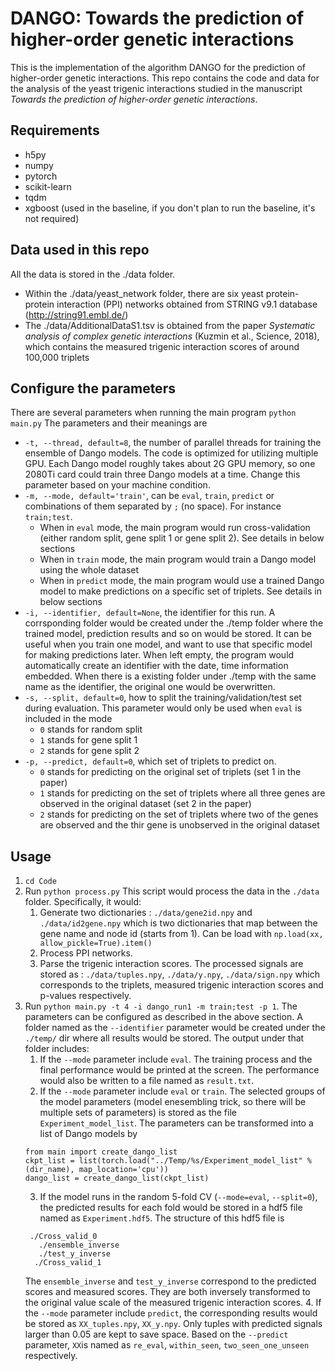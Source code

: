 # DANGO: Towards the prediction of higher-order genetic interactions
This is the implementation of the algorithm DANGO for the prediction of higher-order genetic interactions.
This repo contains the code and data for the analysis of the yeast trigenic interactions studied in the manuscript *Towards the prediction of higher-order genetic interactions*.

## Requirements
- h5py
- numpy
- pytorch
- scikit-learn
- tqdm
- xgboost (used in the baseline, if you don't plan to run the baseline, it's not required)

## Data used in this repo

All the data is stored in the ./data folder. 
- Within the ./data/yeast_network folder, there are six yeast protein-protein interaction (PPI) networks obtained from STRING v9.1 database (http://string91.embl.de/)
- The ./data/AdditionalDataS1.tsv is obtained from the paper *Systematic analysis of complex genetic interactions* (Kuzmin et al., Science, 2018), which contains the measured trigenic interaction scores of around 100,000 triplets

## Configure the parameters
There are several parameters when running the main program `python main.py`
The parameters and their meanings are
- `-t, --thread, default=8`, the number of parallel threads for training the ensemble of Dango models. The code is optimized for utilizing multiple GPU. Each Dango model roughly takes about 2G GPU memory, so one 2080Ti card could train three Dango models at a time. Change this parameter based on your machine condition.
- `-m, --mode, default='train'`, can be `eval`, `train`, `predict` or combinations of them separated by `;` (no space). For instance `train;test`. 
  - When in `eval` mode, the main program would run cross-validation (either random split, gene split 1 or gene split 2). See details in below sections
  - When in `train` mode, the main program would train a Dango model using the whole dataset
  - When in `predict` mode, the main program would use a trained Dango model to make predictions on a specific set of triplets. See details in below sections
- `-i, --identifier, default=None`, the identifier for this run. A corrsponding folder would be created under the ./temp folder where the trained model, prediction results and so on would be stored. It can be useful when you train one model, and want to use that specific model for making predictions later. When left empty, the program would automatically create an identifier with the date, time information embedded. When there is a existing folder under ./temp with the same name as the identifier, the original one would be overwritten.
- `-s, --split, default=0`, how to split the training/validation/test set during evaluation. This parameter would only be used when `eval` is included in the mode
  - `0` stands for random split
  - `1` stands for gene split 1
  - `2` stands for gene split 2
- `-p, --predict, default=0`, which set of triplets to predict on. 
  - `0` stands for predicting on the original set of triplets (set 1 in the paper)
  - `1` stands for predicting on the set of triplets where all three genes are observed in the original dataset (set 2 in the paper)
  - `2` stands for predicting on the set of triplets where two of the genes are observed and the thir gene is unobserved in the original dataset

## Usage
1. `cd Code`
2. Run `python process.py` This script would process the data in the `./data` folder. Specifically, it would:
	1. Generate two dictionaries : `./data/gene2id.npy` and `./data/id2gene.npy` which is two dictionaries that map between the gene name and node id (starts from 1). Can be load with `np.load(xx, allow_pickle=True).item()`
	2. Process PPI networks.
	3. Parse the trigenic interaction scores. The processed signals are stored as : `./data/tuples.npy`, `./data/y.npy`, `./data/sign.npy` which corresponds to the triplets, measured trigenic interaction scores and p-values respectively.
3. Run `python main.py -t 4 -i dango_run1 -m train;test -p 1`. The parameters can be configured as described in the above section. A folder named as the `--identifier` parameter would be created under the `./temp/` dir where all results would be stored. The output under that folder includes:
	1. If the `--mode` parameter include `eval`. The training process and the final performance would be printed at the screen. The performance would also be written to a file named as `result.txt`.
	2. If the `--mode` parameter include `eval` or `train`. The selected groups of the model parameters (model enesembling trick, so there will be multiple sets of parameters) is stored as the file `Experiment_model_list`. The parameters can be transformed into a list of Dango models by
	```{python}
	from main import create_dango_list
	ckpt_list = list(torch.load("../Temp/%s/Experiment_model_list" % (dir_name), map_location='cpu'))
	dango_list = create_dango_list(ckpt_list)
	```
	3. If the model runs in the random 5-fold CV (`--mode=eval`, `--split=0`), the predicted results for each fold would be stored in a hdf5 file named as `Experiment.hdf5`. 	The structure of this hdf5 file is
	 ```
	  ./Cross_valid_0
	    ./ensemble_inverse
	    ./test_y_inverse
	   ./Cross_valid_1
	 ```
 	The `ensemble_inverse` and `test_y_inverse` correspond to the predicted scores and measured scores. They are both inversely transformed to the original value scale of the measured trigenic interaction scores.
 	4. If the `--mode` parameter include `predict`, the corresponding results would be stored as `XX_tuples.npy`, `XX_y.npy`. Only tuples with predicted signals larger than 0.05 are kept to save space. Based on the `--predict` parameter, `XX`is named as `re_eval`, `within_seen`, `two_seen_one_unseen` respectively.
